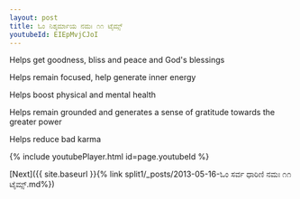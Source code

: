 ```yaml
---
layout: post
title: ಓಂ ನಿಶ್ಕರ್ಮಾಯ ನಮಃ ೧೧ ಟೈಮ್ಸ್
youtubeId: EIEpMvjCJoI
---
```

 
 
Helps get goodness, bliss and peace and God's blessings
 
Helps remain focused, help generate inner energy 
 
Helps boost physical and mental health 
 
Helps remain grounded and generates a sense of gratitude towards the greater power 
 
Helps reduce bad karma
 
 
 
 


{% include youtubePlayer.html id=page.youtubeId %}
 
[Next]({{ site.baseurl }}{% link  split1/_posts/2013-05-16-ಓಂ ಸರ್ವ ಧಾರಿಣಿ ನಮಃ ೧೧ ಟೈಮ್ಸ್.md%})
 
